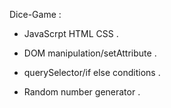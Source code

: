Dice-Game :


- JavaScrpt HTML CSS .
  
- DOM manipulation/setAttribute .
  
- querySelector/if else conditions .
  
- Random number generator .



